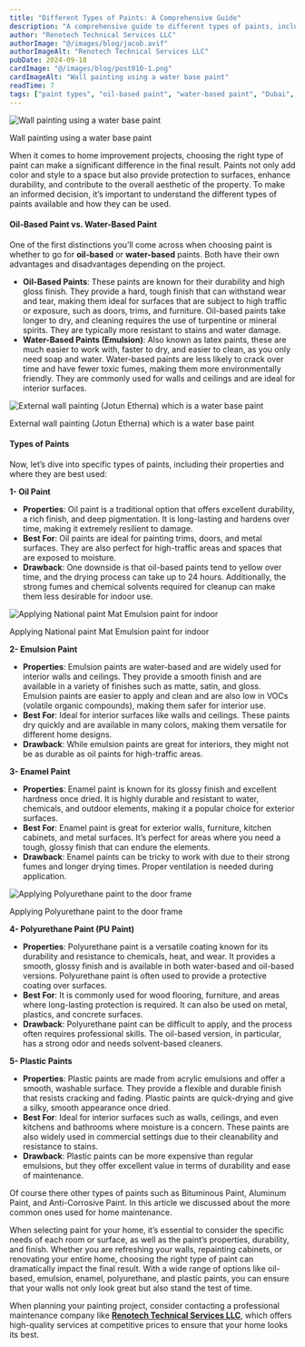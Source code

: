 ```yaml
---
title: "Different Types of Paints: A Comprehensive Guide"
description: "A comprehensive guide to different types of paints, including oil-based and water-based options, their properties, and best uses for home improvement."
author: "Renotech Technical Services LLC"
authorImage: "@/images/blog/jacob.avif"
authorImageAlt: "Renotech Technical Services LLC"
pubDate: 2024-09-18
cardImage: "@/images/blog/post010-1.png"
cardImageAlt: "Wall painting using a water base paint"
readTime: 7
tags: ["paint types", "oil-based paint", "water-based paint", "Dubai", "home improvement"]
---
```


![Wall painting using a water base paint](@/images/blog/post010-1.png "Wall painting using a water base paint")

Wall painting using a water base paint

When it comes to home improvement projects, choosing the right type of paint can make a significant difference in the final result. Paints not only add color and style to a space but also provide protection to surfaces, enhance durability, and contribute to the overall aesthetic of the property. To make an informed decision, it’s important to understand the different types of paints available and how they can be used.

#### Oil-Based Paint vs. Water-Based Paint

One of the first distinctions you’ll come across when choosing paint is whether to go for  **oil-based**  or  **water-based**  paints. Both have their own advantages and disadvantages depending on the project.

-   **Oil-Based Paints**: These paints are known for their durability and high gloss finish. They provide a hard, tough finish that can withstand wear and tear, making them ideal for surfaces that are subject to high traffic or exposure, such as doors, trims, and furniture. Oil-based paints take longer to dry, and cleaning requires the use of turpentine or mineral spirits. They are typically more resistant to stains and water damage.
-   **Water-Based Paints (Emulsion)**: Also known as latex paints, these are much easier to work with, faster to dry, and easier to clean, as you only need soap and water. Water-based paints are less likely to crack over time and have fewer toxic fumes, making them more environmentally friendly. They are commonly used for walls and ceilings and are ideal for interior surfaces.

![External wall painting (Jotun Etherna) which is a water base paint](https://img1.wsimg.com/isteam/ip/c49a412a-7d5c-4c86-b371-17b58bdd84ac/20230907_103702.jpg/:/cr=t:0%25,l:0%25,w:100%25,h:100%25/rs=w:1280 "External wall painting (Jotun Etherna) which is a water base paint")

External wall painting (Jotun Etherna) which is a water base paint

#### Types of Paints

Now, let’s dive into specific types of paints, including their properties and where they are best used:

**1- Oil Paint**

-   **Properties**: Oil paint is a traditional option that offers excellent durability, a rich finish, and deep pigmentation. It is long-lasting and hardens over time, making it extremely resilient to damage.
-   **Best For**: Oil paints are ideal for painting trims, doors, and metal surfaces. They are also perfect for high-traffic areas and spaces that are exposed to moisture.
-   **Drawback**: One downside is that oil-based paints tend to yellow over time, and the drying process can take up to 24 hours. Additionally, the strong fumes and chemical solvents required for cleanup can make them less desirable for indoor use.

  

![Applying National paint Mat Emulsion paint for indoor](https://img1.wsimg.com/isteam/ip/c49a412a-7d5c-4c86-b371-17b58bdd84ac/DSC_0036.jpg/:/rs=w:1280 "Applying National paint Mat Emulsion paint for indoor")

Applying National paint Mat Emulsion paint for indoor

**2- Emulsion Paint**

-   **Properties**: Emulsion paints are water-based and are widely used for interior walls and ceilings. They provide a smooth finish and are available in a variety of finishes such as matte, satin, and gloss. Emulsion paints are easier to apply and clean and are also low in VOCs (volatile organic compounds), making them safer for interior use.
-   **Best For**: Ideal for interior surfaces like walls and ceilings. These paints dry quickly and are available in many colors, making them versatile for different home designs.
-   **Drawback**: While emulsion paints are great for interiors, they might not be as durable as oil paints for high-traffic areas.

**3- Enamel Paint**

-   **Properties**: Enamel paint is known for its glossy finish and excellent hardness once dried. It is highly durable and resistant to water, chemicals, and outdoor elements, making it a popular choice for exterior surfaces.
-   **Best For**: Enamel paint is great for exterior walls, furniture, kitchen cabinets, and metal surfaces. It’s perfect for areas where you need a tough, glossy finish that can endure the elements.
-   **Drawback**: Enamel paints can be tricky to work with due to their strong fumes and longer drying times. Proper ventilation is needed during application.

  

![Applying Polyurethane paint to the door frame](https://img1.wsimg.com/isteam/ip/c49a412a-7d5c-4c86-b371-17b58bdd84ac/IMG-20240908-WA0033.jpg/:/rs=w:1280 "Applying Polyurethane paint to the door frame")

Applying Polyurethane paint to the door frame

**4- Polyurethane Paint (PU Paint)**

-   **Properties**: Polyurethane paint is a versatile coating known for its durability and resistance to chemicals, heat, and wear. It provides a smooth, glossy finish and is available in both water-based and oil-based versions. Polyurethane paint is often used to provide a protective coating over surfaces.
-   **Best For**: It is commonly used for wood flooring, furniture, and areas where long-lasting protection is required. It can also be used on metal, plastics, and concrete surfaces.
-   **Drawback**: Polyurethane paint can be difficult to apply, and the process often requires professional skills. The oil-based version, in particular, has a strong odor and needs solvent-based cleaners.

**5- Plastic Paints**

-   **Properties**: Plastic paints are made from acrylic emulsions and offer a smooth, washable surface. They provide a flexible and durable finish that resists cracking and fading. Plastic paints are quick-drying and give a silky, smooth appearance once dried.
-   **Best For**: Ideal for interior surfaces such as walls, ceilings, and even kitchens and bathrooms where moisture is a concern. These paints are also widely used in commercial settings due to their cleanability and resistance to stains.
-   **Drawback**: Plastic paints can be more expensive than regular emulsions, but they offer excellent value in terms of durability and ease of maintenance.

Of course there other types of paints such as Bituminous Paint, Aluminum Paint, and Anti-Corrosive Paint. In this article we discussed about the more common ones used for home maintenance.

When selecting paint for your home, it’s essential to consider the specific needs of each room or surface, as well as the paint’s properties, durability, and finish. Whether you are refreshing your walls, repainting cabinets, or renovating your entire home, choosing the right type of paint can dramatically impact the final result. With a wide range of options like oil-based, emulsion, enamel, polyurethane, and plastic paints, you can ensure that your walls not only look great but also stand the test of time.

When planning your painting project, consider contacting a professional maintenance company like  [**Renotech Technical Services LLC**](https://dxbrenovations.ae/contact-us), which offers high-quality services at competitive prices to ensure that your home looks its best.